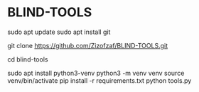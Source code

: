 # BLIND-TOOLS

sudo apt update
sudo apt install git

git clone https://github.com/Zizofzaf/BLIND-TOOLS.git

cd blind-tools

sudo apt install python3-venv
python3 -m venv venv
source venv/bin/activate
pip install -r requirements.txt
python tools.py
